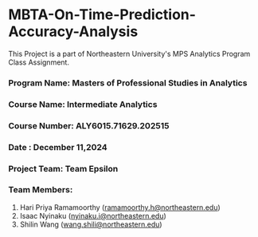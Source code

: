 # MBTA-On-Time-Prediction-Accuracy-Analysis
This Project is a part of Northeastern University's MPS Analytics Program Class Assignment. 

### **Program Name:** Masters of Professional Studies in Analytics 
### **Course Name:** Intermediate Analytics
### **Course Number:** ALY6015.71629.202515
### **Date :** December 11,2024
### Project Team: Team Epsilon 
### Team Members:
1. Hari Priya Ramamoorthy (ramamoorthy.h@northeastern.edu)
2. Isaac Nyinaku (nyinaku.i@northeastern.edu)
3. Shilin Wang (wang.shili@northeastern.edu)
